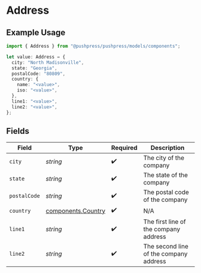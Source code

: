 # Address

## Example Usage

```typescript
import { Address } from "@pushpress/pushpress/models/components";

let value: Address = {
  city: "North Madisonville",
  state: "Georgia",
  postalCode: "80809",
  country: {
    name: "<value>",
    iso: "<value>",
  },
  line1: "<value>",
  line2: "<value>",
};
```

## Fields

| Field                                                    | Type                                                     | Required                                                 | Description                                              |
| -------------------------------------------------------- | -------------------------------------------------------- | -------------------------------------------------------- | -------------------------------------------------------- |
| `city`                                                   | *string*                                                 | :heavy_check_mark:                                       | The city of the company                                  |
| `state`                                                  | *string*                                                 | :heavy_check_mark:                                       | The state of the company                                 |
| `postalCode`                                             | *string*                                                 | :heavy_check_mark:                                       | The postal code of the company                           |
| `country`                                                | [components.Country](../../models/components/country.md) | :heavy_check_mark:                                       | N/A                                                      |
| `line1`                                                  | *string*                                                 | :heavy_check_mark:                                       | The first line of the company address                    |
| `line2`                                                  | *string*                                                 | :heavy_check_mark:                                       | The second line of the company address                   |